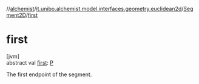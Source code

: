 //[alchemist](../../../index.md)/[it.unibo.alchemist.model.interfaces.geometry.euclidean2d](../index.md)/[Segment2D](index.md)/[first](first.md)

# first

[jvm]\
abstract val [first](first.md): [P](index.md)

The first endpoint of the segment.
